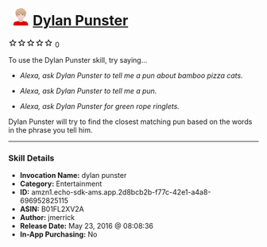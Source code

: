 # &nbsp;<img src="skill_icon" alt="Dylan Punster icon" width="36"> [Dylan Punster](http://alexa.amazon.com/#skills/amzn1.echo-sdk-ams.app.2d8bcb2b-f77c-42e1-a4a8-696952825115)
![0 stars](../../images/ic_star_border_black_18dp_1x.png)![0 stars](../../images/ic_star_border_black_18dp_1x.png)![0 stars](../../images/ic_star_border_black_18dp_1x.png)![0 stars](../../images/ic_star_border_black_18dp_1x.png)![0 stars](../../images/ic_star_border_black_18dp_1x.png) 0

To use the Dylan Punster skill, try saying...

* *Alexa, ask Dylan Punster to tell me a pun about bamboo pizza cats.*

* *Alexa, ask Dylan Punster to tell me a pun.*

* *Alexa, ask Dylan Punster for green rope ringlets.*

Dylan Punster will try to find the closest matching pun based on the words in the phrase you tell him.

***

### Skill Details

* **Invocation Name:** dylan punster
* **Category:** Entertainment
* **ID:** amzn1.echo-sdk-ams.app.2d8bcb2b-f77c-42e1-a4a8-696952825115
* **ASIN:** B01FL2XV2A
* **Author:** jmerrick
* **Release Date:** May 23, 2016 @ 08:08:36
* **In-App Purchasing:** No
